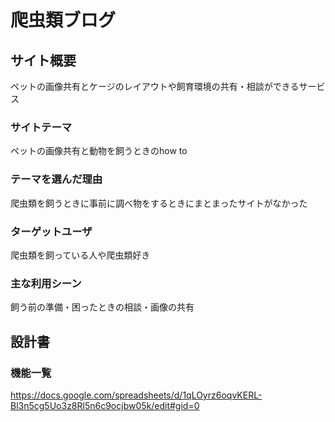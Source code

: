 
# 爬虫類ブログ

## サイト概要
ペットの画像共有とケージのレイアウトや飼育環境の共有・相談ができるサービス

### サイトテーマ
ペットの画像共有と動物を飼うときのhow to

### テーマを選んだ理由
爬虫類を飼うときに事前に調べ物をするときにまとまったサイトがなかった

### ターゲットユーザ
爬虫類を飼っている人や爬虫類好き

### 主な利用シーン
飼う前の準備・困ったときの相談・画像の共有

## 設計書


### 機能一覧
https://docs.google.com/spreadsheets/d/1qLOyrz6oqvKERL-Bl3n5cg5Uo3z8Rl5n6c9ocjbw05k/edit#gid=0